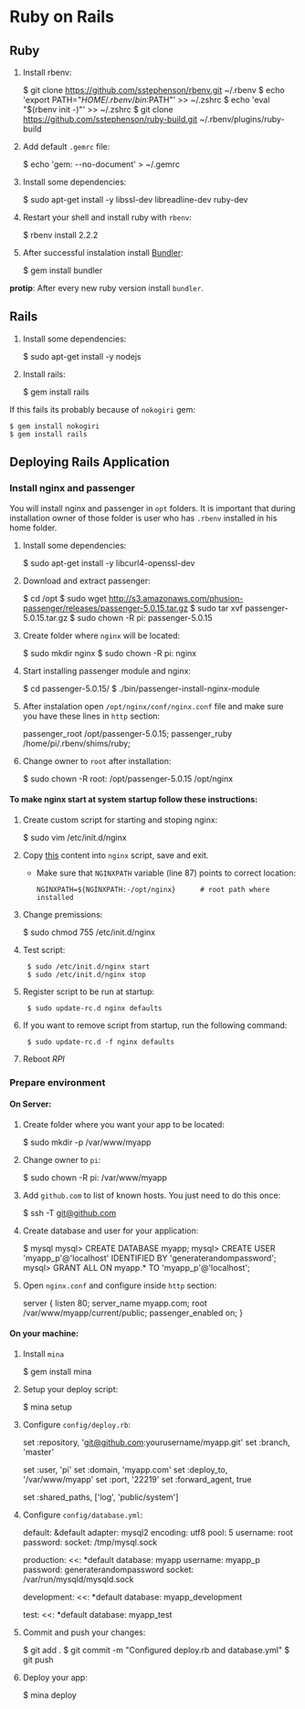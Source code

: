 # Ruby on Rails

## Ruby

  1. Install rbenv:

        $ git clone https://github.com/sstephenson/rbenv.git ~/.rbenv
        $ echo 'export PATH="$HOME/.rbenv/bin:$PATH"' >> ~/.zshrc
        $ echo 'eval "$(rbenv init -)"' >> ~/.zshrc
        $ git clone https://github.com/sstephenson/ruby-build.git ~/.rbenv/plugins/ruby-build

  2. Add default `.gemrc` file:

        $ echo 'gem: --no-document' > ~/.gemrc

  3. Install some dependencies:

        $ sudo apt-get install -y libssl-dev libreadline-dev ruby-dev

  4. Restart your shell and install ruby with `rbenv`:

        $ rbenv install 2.2.2

  5. After successful instalation install [Bundler](http://bundler.io/):

        $ gem install bundler

**protip**: After every new ruby version install `bundler`.

## Rails

  1. Install some dependencies:

        $ sudo apt-get install -y nodejs

  2. Install rails:

        $ gem install rails

If this fails its probably because of `nokogiri` gem:

    $ gem install nokogiri
    $ gem install rails

## Deploying Rails Application

### Install nginx and passenger

You will install nginx and passenger in `opt` folders. It is important that during installation owner of those folder is user who has `.rbenv` installed in his home folder.

  1. Install some dependencies:

        $ sudo apt-get install -y libcurl4-openssl-dev

  2. Download and extract passenger:

        $ cd /opt
        $ sudo wget http://s3.amazonaws.com/phusion-passenger/releases/passenger-5.0.15.tar.gz
        $ sudo tar xvf passenger-5.0.15.tar.gz
        $ sudo chown -R pi: passenger-5.0.15

  3. Create folder where `nginx` will be located:

        $ sudo mkdir nginx
        $ sudo chown -R pi: nginx

  4. Start installing passenger module and nginx:

        $ cd passenger-5.0.15/
        $ ./bin/passenger-install-nginx-module

  5. After instalation open `/opt/nginx/conf/nginx.conf` file and make sure you have these lines in `http` section:

        passenger_root /opt/passenger-5.0.15;
        passenger_ruby /home/pi/.rbenv/shims/ruby;

  6. Change owner to `root` after installation:

        $ sudo chown -R root: /opt/passenger-5.0.15 /opt/nginx

#### To make nginx start at system startup follow these instructions:

  1. Create custom script for starting and stoping nginx:

        $ sudo vim /etc/init.d/nginx

  2. Copy [this](https://github.com/JasonGiedymin/nginx-init-ubuntu/blob/master/nginx) content into `nginx` script, save and exit.

      * Make sure that `NGINXPATH` variable (line 87) points to correct location:

            NGINXPATH=${NGINXPATH:-/opt/nginx}      # root path where installed

  3. Change premissions:

        $ sudo chmod 755 /etc/init.d/nginx

  4. Test script:

          $ sudo /etc/init.d/nginx start
          $ sudo /etc/init.d/nginx stop

  5. Register script to be run at startup:

          $ sudo update-rc.d nginx defaults

  6. If you want to remove script from startup, run the following command:

          $ sudo update-rc.d -f nginx defaults

  7. Reboot *RPI*

### Prepare environment

#### On Server:

  1. Create folder where you want your app to be located:

        $ sudo mkdir -p /var/www/myapp

  2. Change owner to `pi`:

        $ sudo chown -R pi: /var/www/myapp

  3. Add `github.com` to list of known hosts. You just need to do this once:

        $ ssh -T git@github.com

  4. Create database and user for your application:

        $ mysql
        mysql> CREATE DATABASE myapp;
        mysql> CREATE USER 'myapp_p'@'localhost' IDENTIFIED BY 'generaterandompassword';
        mysql> GRANT ALL ON myapp.* TO 'myapp_p'@'localhost';

  5. Open `nginx.conf` and configure inside `http` section:

        server {
          listen 80;
          server_name myapp.com;
          root /var/www/myapp/current/public;
          passenger_enabled on;
        }

#### On your machine:

  1. Install `mina`

        $ gem install mina

  2. Setup your deploy script:

        $ mina setup

  3. Configure `config/deploy.rb`:

        set :repository, 'git@github.com:yourusername/myapp.git'
        set :branch, 'master'

        set :user, 'pi'
        set :domain, 'myapp.com'
        set :deploy_to, '/var/www/myapp'
        set :port, '22219'
        set :forward_agent, true

        set :shared_paths, ['log', 'public/system']

  4. Configure `config/database.yml`:

        default: &default
        adapter: mysql2
        encoding: utf8
        pool: 5
        username: root
        password:
        socket: /tmp/mysql.sock

        production:
          <<: *default
          database: myapp
          username: myapp_p
          password: generaterandompassword
          socket: /var/run/mysqld/mysqld.sock

        development:
          <<: *default
          database: myapp_development

        test:
          <<: *default
          database: myapp_test

  5. Commit and push your changes:

        $ git add .
        $ git commit -m "Configured deploy.rb and database.yml"
        $ git push

  6. Deploy your app:

        $ mina deploy
